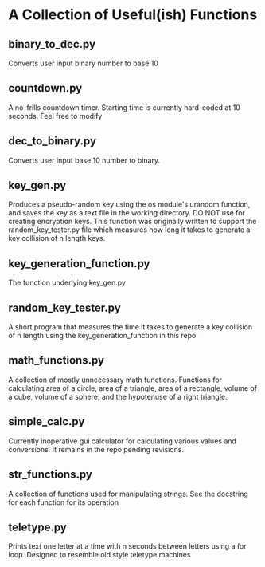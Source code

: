 # A Collection of Useful(ish) Functions

## binary_to_dec.py
Converts user input binary number to base 10

## countdown.py
A no-frills countdown timer. Starting time is currently hard-coded 
at 10 seconds. Feel free to modify

## dec_to_binary.py
Converts user input base 10 number to binary.

## key_gen.py
Produces a pseudo-random key using the os module's urandom function,
and saves the key as a text file in the working directory.
DO NOT use for creating encryption keys. This function was originally
written to support the random_key_tester.py file which measures how 
long it takes to generate a key collision of n length keys.

## key_generation_function.py
The function underlying key_gen.py

## random_key_tester.py
A short program that measures the time it takes to generate a key
collision of n length using the key_generation_function in this repo.

## math_functions.py
A collection of mostly unnecessary math functions. Functions for
calculating area of a circle, area of a triangle, area of a rectangle,
volume of a cube, volume of a sphere, and the hypotenuse of a right
triangle.

## simple_calc.py
Currently inoperative gui calculator for calculating various 
values and conversions. It remains in the repo pending revisions.

## str_functions.py
A collection of functions used for manipulating strings. See the docstring
for each function for its operation

## teletype.py
Prints text one letter at a time with n seconds between letters
using a for loop. Designed to resemble old style teletype machines